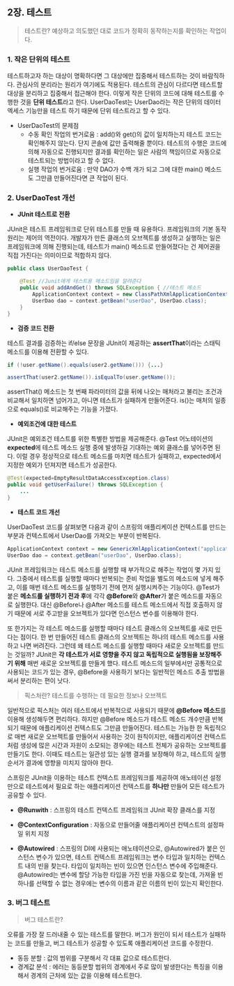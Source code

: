 ## 2장. 테스트

> 테스트란? 예상하고 의도했던 대로 코드가 정확히 동작하는지를 확인하는 작업이다.

### 1. 작은 단위의 테스트

테스트하고자 하는 대상이 명확하다면 그 대상에만 집중해서 테스트하는 것이 바람직하다. 관심사의 분리라는 원리가 여기에도 적용된다. 테스트의 관심이 다르다면 테스트할 대상을 분리하고 집중해서 접근해야 한다. 이렇게 작은 단위의 코드에 대해 테스트를 수행한 것을 **단위 테스트**라고 한다. UserDaoTest는 UserDao라는 작은 단위의 데이터 엑세스 기능만을 테스트 하기 때문에 단위 테스트라고 할 수 있다.

- UserDaoTest의 문제점
  - 수동 확인 작업의 번거로움 : add()와 get()의 값이 일치하는지 테스트 코드는 확인해주지 않는다. 단지 콘솔에 값만 출력해줄 뿐이다. 테스트의 수행은 코드에 의해 자동으로 진행되지만 결과를 확인하는 일은 사람의 책임이므로 자동으로 테스트되는 방법이라고 할 수 없다.
  - 실행 작업의 번거로움 : 만약 DAO가 수백 개가 되고 그에 대한 main() 메소드도 그만큼 만들어진다면 큰 작업이 된다.

### 2. UserDaoTest 개선

- **JUnit 테스트로 전환**

JUnit은 테스트 프레임워크로 단위 테스트를 만들 때 유용하다. 프레임워크의 기본 동작원리는 제어의 역전이다. 개발자가 만든 클래스의 오브젝트를 생성하고 실행하는 일은 프레임워크에 의해 진행되는데, 테스트가 main() 메소드로 만들어졌다는 건 제어권을 직접 가진다는 의미이므로 적합하지 않다.

```java
public class UserDaoTest {

    @Test //Junit에게 테스트용 메소드임을 알려준다
    public void addAndGet() throws SQLException { //테스트 메소드
        ApplicationContext context = new ClassPathXmlApplicationContext("applicationContext.xml");
        UserDao dao = context.getBean("userDao", UserDao.class);
    }
}
```

- **검증 코드 전환**

테스트 결과를 검증하는 if/else 문장을 JUnit이 제공하는 **assertThat**이라는 스태틱 메소드를 이용해 전환할 수 있다.

```java
if (!user.getName().equals(user2.getName())) {...}
```

```java
assertThat(user2.getName()).isEqualTo(user.getName());
```

assertThat() 메소드는 첫 번째 파라미터의 값을 뒤에 나오는 매처라고 불리는 조건과 비교해서 일치하면 넘어가고, 아니면 테스트가 실패하게 만들어준다. is()는 매처의 일종으로 equals()로 비교해주는 기능을 가졌다.

- **예외조건에 대한 테스트**

JUnit은 예외조건 테스트를 위한 특별한 방법을 제공해준다. @Test 어노테이션의 **expected**에 테스트 메소드 실행 중에 발생하길 기대하는 예외 클래스를 넣어주면 된다. 이럴 경우 정상적으로 테스트 메소드를 마치면 테스트가 실패하고, expected에서 지정한 예외가 던져지면 테스트가 성공한다.

```java
@Test(expected=EmptyResultDataAccessException.class)
public void getUserFailure() throws SQLException {
    ...
}
```

- **테스트 코드 개선**

UserDaoTest 코드를 살펴보면 다음과 같이 스프링의 애플리케이션 컨텍스트를 만드는 부분과 컨텍스트에서 UserDao를 가져오는 부분이 반복된다. 

```java
ApplicationContext context = new GenericXmlApplicationContext("applicationContext.xml");
UserDao dao = context.getBean("userDao", UserDao.class);
```

JUnit 프레임워크는 테스트 메소드를 실행할 때 부가적으로 해주는 작업이 몇 가지 있다. 그중에서 테스트를 실행할 때마다 반복되는 준비 작업을 별도의 메소드에 넣게 해주고, 이를 매번 테스트 메소드를 실행하기 전에 먼저 실행시켜주는 기능이다. @Test가 붙은 **메소드를 실행하기 전과 후**에 각각 **@Before**와 **@After**가 붙은 메소드를 자동으로 실행한다. 대신 @Before나 @After 메소드를 테스트 메소드에서 직접 호출하지 않기 때문에 서로 주고받을 오브젝트가 있다면 인스턴스 변수를 이용해야 한다.

또 한가지는 각 테스트 메소드를 실행할 때마다 테스트 클래스의 오브젝트를 새로 만든다는 점이다. 한 번 만들어진 테스트 클래스의 오브젝트는 하나의 테스트 메소드를 사용하고 나면 버려진다. 그런데 왜 테스트 메소드를 실행할 때마다 새로운 오브젝트를 만드는 것일까? JUnit은 **각 테스트가 서로 영향을 주지 않고 독립적으로 실행됨을 보장해주기 위해** 매번 새로운 오브젝트를 만들게 했다. 테스트 메소드의 일부에서만 공통적으로 사용되는 코드가 있는 경우, @Before을 사용하기 보다는 일반적인 메소드 추출 방법을 써서 분리하는 편이 낫다.

> 픽스처란? 테스트를 수행하는 데 필요한 정보나 오브젝트

일반적으로 픽스처는 여러 테스트에서 반복적으로 사용되기 때문에 **@Before 메소드**를 이용해 생성해두면 편리하다. 하지만 @Before 메소드가 테스트 메소드 개수만큼 반복되기 때문에 애플리케이션 컨텍스트도 그만큼 만들어진다. 테스트는 가능한 한 독립적으로 매번 새로운 오브젝트를 만들어서 사용하는 것이 원칙이지만, 애플리케이션 컨텍스트처럼 생성에 많은 시간과 자원이 소모되는 경우에는 테스트 전체가 공유하는 오브젝트를 만들기도 한다. 이때도 테스트는 일관성 있는 실행 결과를 보장해야 하고, 테스트의 실행 순서가 결과에 영향을 미치지 않아야 한다.

스프링은 JUnit을 이용하는 테스트 컨텍스트 프레임워크를 제공하여 애노테이션 설정만으로 테스트에서 필요로 하는 애플리케이션 컨텍스트를 **하나만** 만들어 모든 테스트가 공유할 수 있다.

- **@Runwith** : 스프링의 테스트 컨텍스트 프레임워크 JUnit 확장 클래스를 지정

- **@ContextConfiguration** : 자동으로 만들어줄 애플리케이션 컨텍스트의 설정파일 위치 지정

- **@Autowired** : 스프링의 DI에 사용되는 애노테이션으로, @Autowired가 붙은 인스턴스 변수가 있으면, 테스트 컨텍스트 프레임워크는 변수 타입과 일치하는 컨텍스트 내의 빈을 찾는다. 타입이 일치하는 빈이 있으면 인스턴스 변수에 주입해준다. @Autowired는 변수에 할당 가능한 타입을 가진 빈을 자동으로 찾는데, 가져올 빈 하나를 선택할 수 없는 경우에는 변수의 이름과 같은 이름의 빈이 있는지 확인한다.

### 3. 버그 테스트

> 버그 테스트란?

오류를 가장 잘 드러내줄 수 있는 테스트를 말한다. 버그가 원인이 되서 테스트가 실패하는 코드를 만들고, 버그 테스트가 성공할 수 있도록 애플리케이션 코드를 수정한다.

- 동등 분할 : 값의 범위를 구분해서 각 대표 값으로 테스트한다.
- 경계값 분석 : 에러는 동등분할 범위의 경계에서 주로 많이 발생한다는 특징을 이용해서 경계의 근처에 있는 값을 이용해 테스트한다.

